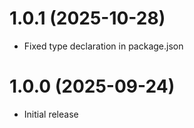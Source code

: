 # 1.0.1 (2025-10-28)

- Fixed type declaration in package.json

# 1.0.0 (2025-09-24)

- Initial release
